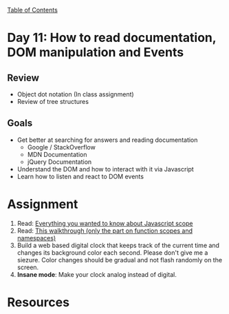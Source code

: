 [Table of Contents](/README.md)

# Day 11: How to read documentation, DOM manipulation and Events

## Review
- Object dot notation (In class assignment)
- Review of tree structures

## Goals
- Get better at searching for answers and reading documentation
	- Google / StackOverflow
	- MDN Documentation
	- jQuery Documentation
- Understand the DOM and how to interact with it via Javascript
- Learn how to listen and react to DOM events
	

# Assignment
1. Read: [Everything you wanted to know about Javascript scope](http://toddmotto.com/everything-you-wanted-to-know-about-javascript-scope/)
1. Read: [This walkthrough (only the part on function scopes and namespaces)](http://bonsaiden.github.io/JavaScript-Garden/#function.scopes)
1. Build a web based digital clock that keeps track of the current time and changes its background color each second. Please don't give me a siezure. Color changes should be gradual and not flash randomly on the screen.
1. **Insane mode**: Make your clock analog instead of digital.

# Resources

